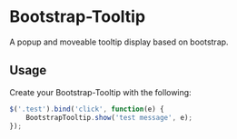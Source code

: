# Bootstrap-Tooltip

A popup and moveable tooltip display based on bootstrap.

## Usage

Create your Bootstrap-Tooltip with the following:

```javascript
$('.test').bind('click', function(e) {
    BootstrapTooltip.show('test message', e);
});
```
